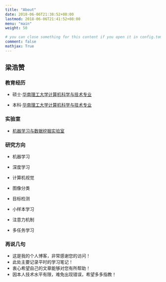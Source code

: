 ```yaml
---
title: "About"
date: 2018-06-06T21:38:52+08:00
lastmod: 2018-06-06T21:41:52+08:00
menu: "main"
weight: 50

# you can close something for this content if you open it in config.toml.
comment: false
mathjax: True
---
```


## 梁浩赞

### 教育经历

* 硕士·[华南理工大学计算机科学与技术专业](<http://www.scut.edu.cn/cs/>)

* 本科·[华南理工大学计算机科学与技术专业](<http://www.scut.edu.cn/cs/>)

### 实验室

* [机器学习与数据挖掘实验室](http://www.hgml.cn)

### 研究方向

* 机器学习

* 深度学习
* 计算机视觉
* 图像分类
* 目标检测
* 小样本学习
* 注意力机制
* 多任务学习

### 再说几句

* 这是我的个人博客，非常感谢您的访问！
* 此处主要记录平时的学习笔记！
* 衷心希望自己的文章能够对您有所帮助！
* 因本人技术水平有限，难免出现错误，希望多多指教！

